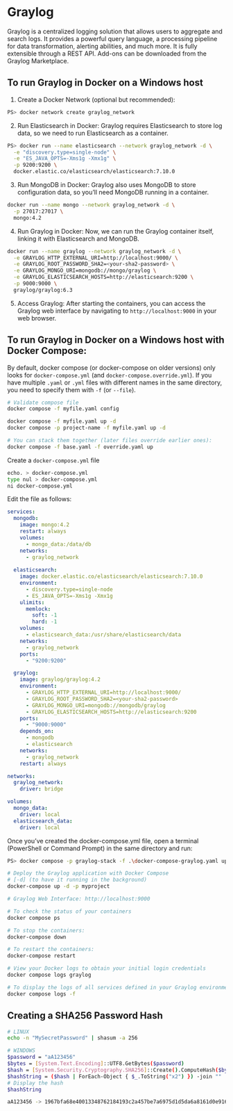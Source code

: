 # Graylog

Graylog is a centralized logging solution that allows users to aggregate and search logs. It provides a powerful query language, a processing pipeline for data transformation, alerting abilities, and much more. It is fully extensible through a REST API. Add-ons can be downloaded from the Graylog Marketplace⁠.

## To run Graylog in Docker on a Windows host

1. Create a Docker Network (optional but recommended):

```bash
PS> docker network create graylog_network
```

2. Run Elasticsearch in Docker: Graylog requires Elasticsearch to store log data, so we need to run Elasticsearch as a container.

```bash
PS> docker run --name elasticsearch --network graylog_network -d \
  -e "discovery.type=single-node" \
  -e "ES_JAVA_OPTS=-Xms1g -Xmx1g" \
  -p 9200:9200 \
  docker.elastic.co/elasticsearch/elasticsearch:7.10.0
```

3. Run MongoDB in Docker: Graylog also uses MongoDB to store configuration data, so you’ll need MongoDB running in a container.

```bash
docker run --name mongo --network graylog_network -d \
  -p 27017:27017 \
  mongo:4.2
```

4. Run Graylog in Docker: Now, we can run the Graylog container itself, linking it with Elasticsearch and MongoDB.

```bash
docker run --name graylog --network graylog_network -d \
  -e GRAYLOG_HTTP_EXTERNAL_URI=http://localhost:9000/ \
  -e GRAYLOG_ROOT_PASSWORD_SHA2=<your-sha2-password> \
  -e GRAYLOG_MONGO_URI=mongodb://mongo/graylog \
  -e GRAYLOG_ELASTICSEARCH_HOSTS=http://elasticsearch:9200 \
  -p 9000:9000 \
  graylog/graylog:6.3
```

5. Access Graylog: After starting the containers, you can access the Graylog web interface by navigating to `http://localhost:9000` in your web browser.

## To run Graylog in Docker on a Windows host with Docker Compose:

By default, docker compose (or docker-compose on older versions) only looks for `docker-compose.yml` (and `docker-compose.override.yml`).
If you have multiple `.yaml` or `.yml` files with different names in the same directory, you need to specify them with `-f` (or `--file`).

```bash
# Validate compose file
docker compose -f myfile.yaml config

docker compose -f myfile.yaml up -d
docker compose -p project-name -f myfile.yaml up -d

# You can stack them together (later files override earlier ones):
docker compose -f base.yaml -f override.yaml up
```

Create a `docker-compose.yml` file

```bash
echo. > docker-compose.yml
type nul > docker-compose.yml
ni docker-compose.yml
```

Edit the file as follows:

```yaml
services:
  mongodb:
    image: mongo:4.2
    restart: always
    volumes:
      - mongo_data:/data/db
    networks:
      - graylog_network
    
  elasticsearch:
    image: docker.elastic.co/elasticsearch/elasticsearch:7.10.0
    environment:
      - discovery.type=single-node
      - ES_JAVA_OPTS=-Xms1g -Xmx1g
    ulimits:
      memlock:
        soft: -1
        hard: -1
    volumes:
      - elasticsearch_data:/usr/share/elasticsearch/data
    networks:
      - graylog_network
    ports:
      - "9200:9200"

  graylog:
    image: graylog/graylog:4.2
    environment:
      - GRAYLOG_HTTP_EXTERNAL_URI=http://localhost:9000/
      - GRAYLOG_ROOT_PASSWORD_SHA2=<your-sha2-password>
      - GRAYLOG_MONGO_URI=mongodb://mongodb/graylog
      - GRAYLOG_ELASTICSEARCH_HOSTS=http://elasticsearch:9200
    ports:
      - "9000:9000"
    depends_on:
      - mongodb
      - elasticsearch
    networks:
      - graylog_network
    restart: always

networks:
  graylog_network:
    driver: bridge

volumes:
  mongo_data:
    driver: local
  elasticsearch_data:
    driver: local
```

Once you’ve created the docker-compose.yml file, open a terminal (PowerShell or Command Prompt) in the same directory and run:

```bash
PS> docker compose -p graylog-stack -f .\docker-compose-graylog.yaml up -d

# Deploy the Graylog application with Docker Compose
# [-d] (to have it running in the background)
docker-compose up -d -p myproject

# Graylog Web Interface: http://localhost:9000

# To check the status of your containers
docker compose ps

# To stop the containers:
docker-compose down

# To restart the containers:
docker-compose restart

# View your Docker logs to obtain your initial login credentials
docker compose logs graylog

# To display the logs of all services defined in your Graylog environment and verify they are running as intended, use the following command:
docker compose logs -f
```

## Creating a SHA256 Password Hash

```bash
# LINUX
echo -n "MySecretPassword" | shasum -a 256

# WINDOWS
$password = "aA123456"
$bytes = [System.Text.Encoding]::UTF8.GetBytes($password)
$hash = [System.Security.Cryptography.SHA256]::Create().ComputeHash($bytes)
$hashString = ($hash | ForEach-Object { $_.ToString("x2") }) -join ""
# Display the hash
$hashString

aA123456 -> 1967bfa68e40013348762184193c2a457be7a6975d1d5da6a8161d0e9165dbbb
```